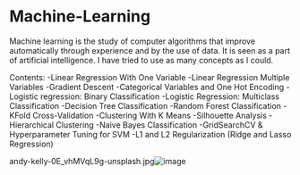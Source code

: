 # Machine-Learning
  Machine learning is the study of computer algorithms that improve automatically through experience and by the use of data. It is seen as a part of artificial intelligence.  I have tried to use as many concepts as I could.  

Contents:
-Linear Regression With One Variable 
-Linear Regression Multiple Variables 
-Gradient Descent 
-Categorical Variables and One Hot Encoding 
-Logistic regression: Binary Classification 
-Logistic Regression: Multiclass Classification 
-Decision Tree Classification 
-Random Forest Classification 
-KFold Cross-Validation 
-Clustering With K Means 
-Silhouette Analysis 
-Hierarchical Clustering 
-Naive Bayes Classification 
-GridSearchCV & Hyperparameter Tuning for SVM 
-L1 and L2 Regularization (Ridge and Lasso Regression)


andy-kelly-0E_vhMVqL9g-unsplash.jpg![image](https://user-images.githubusercontent.com/64207177/120528871-89235800-c3f9-11eb-901a-97bc7e197cf4.png)

